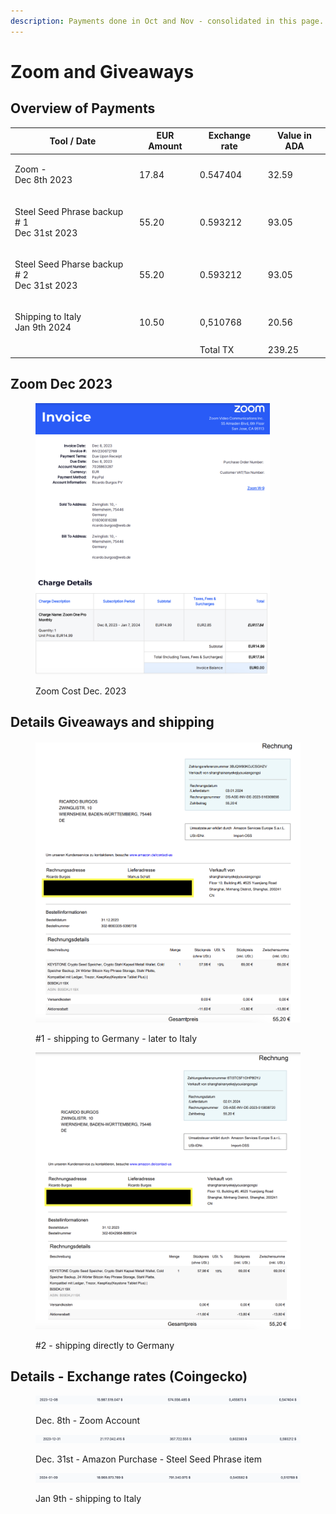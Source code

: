 ```yaml
---
description: Payments done in Oct and Nov - consolidated in this page.
---
```


# Zoom and Giveaways

## Overview of Payments

| Tool / Date                                          | EUR Amount | Exchange rate  | Value in ADA |
| ---------------------------------------------------- | ---------- | -------------- | ------------ |
| <p>Zoom - <br>Dec 8th 2023</p>                       | 17.84      | 0.547404       | 32.59        |
| <p>Steel Seed Phrase backup # 1<br>Dec 31st 2023</p> | 55.20      | 0.593212       | 93.05        |
| <p>Steel Seed Pharse backup # 2<br>Dec 31st 2023</p> | 55.20      | 0.593212       | 93.05        |
| <p>Shipping to Italy<br>Jan 9th 2024</p>             | 10.50      | 0,510768       | 20.56        |
|                                                      |            | Total TX       | 239.25       |

##

## Zoom Dec 2023

<figure><img src="../../.gitbook/assets/Screenshot 2024-01-16 at 09.54.48.png" alt="" width="375"><figcaption><p>Zoom Cost Dec. 2023</p></figcaption></figure>

## Details Giveaways and shipping

<div>

<figure><img src="../../.gitbook/assets/Screenshot 2024-01-16 at 09.45.58.png" alt=""><figcaption><p>#1 - shipping to Germany - later to Italy</p></figcaption></figure>

 

<figure><img src="../../.gitbook/assets/Screenshot 2024-01-16 at 09.45.02.png" alt=""><figcaption><p>#2 - shipping directly to Germany</p></figcaption></figure>

</div>

## Details - Exchange rates (Coingecko)

<figure><img src="../../.gitbook/assets/Screenshot 2024-01-16 at 09.52.20.png" alt=""><figcaption><p>Dec. 8th - Zoom Account</p></figcaption></figure>

<figure><img src="../../.gitbook/assets/Screenshot 2024-01-16 at 09.46.36.png" alt=""><figcaption><p>Dec. 31st - Amazon Purchase - Steel Seed Phrase item</p></figcaption></figure>

<figure><img src="../../.gitbook/assets/Screenshot 2024-01-16 at 09.59.28.png" alt=""><figcaption><p>Jan 9th - shipping to Italy</p></figcaption></figure>
